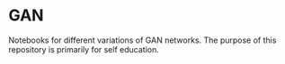 # GAN
Notebooks for different variations of GAN networks. The purpose of this repository is primarily for self education. 
